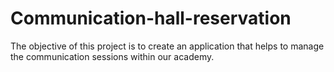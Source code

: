 # Communication-hall-reservation
The objective of this project is to create an application that helps to manage the communication sessions within our academy.
